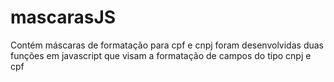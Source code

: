 # mascarasJS
Contém máscaras de formatação para cpf e cnpj
foram desenvolvidas duas funções em javascript que visam a formatação de campos do tipo cnpj e cpf
